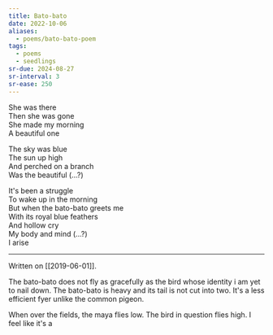 ```yaml
---
title: Bato-bato
date: 2022-10-06
aliases:
  - poems/bato-bato-poem
tags:
  - poems
  - seedlings
sr-due: 2024-08-27
sr-interval: 3
sr-ease: 250
---
```

She was there  
Then she was gone  
She made my morning  
A beautiful one  

The sky was blue  
The sun up high  
And perched on a branch  
Was the beautiful (...?)  

It's been a struggle  
To wake up in the morning  
But when the bato-bato greets me  
With its royal blue feathers  
And hollow cry  
My body and mind (...?)  
I arise  

---
Written on [[2019-06-01]].

The bato-bato does not fly as gracefully as the bird whose identity i am yet to nail down. The bato-bato is heavy and its tail is not cut into two. It's a less efficient fyer unlike the common pigeon.

When over the fields, the maya flies low. The bird in question flies high. I feel like it's a